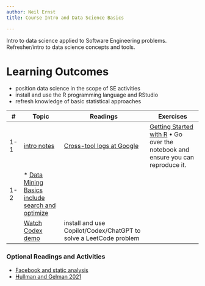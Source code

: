 ```yaml
---
author: Neil Ernst
title: Course Intro and Data Science Basics

---
```


Intro to data science applied to Software Engineering problems. Refresher/intro to data science concepts and tools. 

# Learning Outcomes

- position data science in the scope of SE activities
- install and use the R programming language and RStudio
- refresh knowledge of basic statistical approaches

| #    | Topic | Readings | Exercises |
| ---- | ----- | -------- | --------- |
| 1-1  |  [intro notes](slides/intro.md)     |   [Cross-tool logs at Google](https://research.google/pubs/pub49446/)       |     [Getting Started with R](https://avehtari.github.io/ROS-Examples/Regression_and_Other_Stories_Appendix_A.pdf) •  Go over the notebook and ensure you can reproduce it.    |
| 1-2  |   * [Data Mining Basics include search and optimize](https://github.com/UVic-Data-Science-for-SE/course/blob/main/src/dm_basics/dm_basics.Rmd)
    |  [Watch Codex demo](https://www.youtube.com/watch?v=SGUCcjHTmGY)        |       install and use Copilot/Codex/ChatGPT to solve a LeetCode problem    |

### Optional Readings and Activities

* [Facebook and static analysis](https://research.fb.com/wp-content/uploads/2018/05/from-start-ups-to-scale-ups-opportunities-and-open-problems-for-static-and-dynamic-program-analysis.pdf)
* [Hullman and Gelman 2021](https://hdsr.mitpress.mit.edu/pub/w075glo6/release/3?readingCollection=c6a3a10e)


